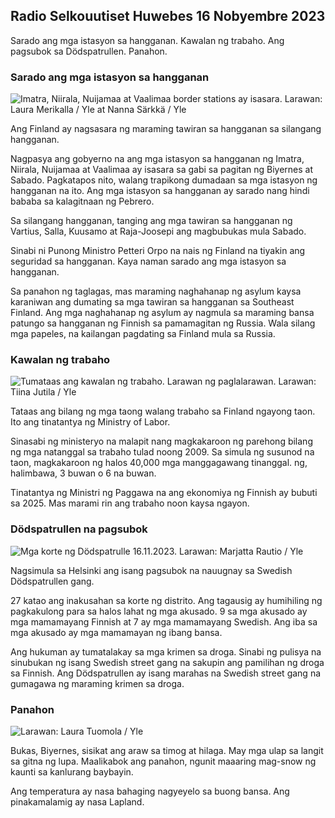 ## Radio Selkouutiset Huwebes 16 Nobyembre 2023

Sarado ang mga istasyon sa hangganan. Kawalan ng trabaho. Ang pagsubok sa Dödspatrullen. Panahon.

### Sarado ang mga istasyon sa hangganan

![Imatra, Niirala, Nuijamaa at Vaalimaa border stations ay isasara. Larawan: Laura Merikalla / Yle at Nanna Särkkä / Yle](https://images.cdn.yle.fi/image/upload/c_crop,h_1215,w_2161,x_0,y_943/ar_1.77777777777777,c_fill,g_faces,h_/dpr_1.0/q_auto:eco/f_auto/fl_lossy/v1700138081/39-1201615655605bd910f3)

Ang Finland ay nagsasara ng maraming tawiran sa hangganan sa silangang hangganan.

Nagpasya ang gobyerno na ang mga istasyon sa hangganan ng Imatra, Niirala, Nuijamaa at Vaalimaa ay isasara sa gabi sa pagitan ng Biyernes at Sabado. Pagkatapos nito, walang trapikong dumadaan sa mga istasyon ng hangganan na ito. Ang mga istasyon sa hangganan ay sarado nang hindi bababa sa kalagitnaan ng Pebrero.

Sa silangang hangganan, tanging ang mga tawiran sa hangganan ng Vartius, Salla, Kuusamo at Raja-Joosepi ang magbubukas mula Sabado.

Sinabi ni Punong Ministro Petteri Orpo na nais ng Finland na tiyakin ang seguridad sa hangganan. Kaya naman sarado ang mga istasyon sa hangganan.

Sa panahon ng taglagas, mas maraming naghahanap ng asylum kaysa karaniwan ang dumating sa mga tawiran sa hangganan sa Southeast Finland. Ang mga naghahanap ng asylum ay nagmula sa maraming bansa patungo sa hangganan ng Finnish sa pamamagitan ng Russia. Wala silang mga papeles, na kailangan pagdating sa Finland mula sa Russia.

### Kawalan ng trabaho

![Tumataas ang kawalan ng trabaho. Larawan ng paglalarawan. Larawan: Tiina Jutila / Yle](https://images.cdn.yle.fi/image/upload/c_crop,h_3007,w_5346,x_0,y_409/ar_1.7777777777777777,c_fill,g_faces,h_670/w_pr_1205.q_auto:eco/f_auto/fl_lossy/v1636455286/39-7675556012f34491801)

Tataas ang bilang ng mga taong walang trabaho sa Finland ngayong taon. Ito ang tinatantya ng Ministry of Labor.

Sinasabi ng ministeryo na malapit nang magkakaroon ng parehong bilang ng mga natanggal sa trabaho tulad noong 2009. Sa simula ng susunod na taon, magkakaroon ng halos 40,000 mga manggagawang tinanggal. ng, halimbawa, 3 buwan o 6 na buwan.

Tinatantya ng Ministri ng Paggawa na ang ekonomiya ng Finnish ay bubuti sa 2025. Mas marami rin ang trabaho noon kaysa ngayon.

### Dödspatrullen na pagsubok

![Mga korte ng Dödspatrulle 16.11.2023. Larawan: Marjatta Rautio / Yle](https://images.cdn.yle.fi/image/upload/c_crop,h_2295,w_4080,x_0,y_278/ar_1.7777777777777777,c_fill,g_faces,h_6105,w_pr_2.q_auto:eco/f_auto/fl_lossy/v1700137634/39-12015276555f550196e3)

Nagsimula sa Helsinki ang isang pagsubok na nauugnay sa Swedish Dödspatrullen gang.

27 katao ang inakusahan sa korte ng distrito. Ang tagausig ay humihiling ng pagkakulong para sa halos lahat ng mga akusado. 9 sa mga akusado ay mga mamamayang Finnish at 7 ay mga mamamayang Swedish. Ang iba sa mga akusado ay mga mamamayan ng ibang bansa.

Ang hukuman ay tumatalakay sa mga krimen sa droga. Sinabi ng pulisya na sinubukan ng isang Swedish street gang na sakupin ang pamilihan ng droga sa Finnish. Ang Dödspatrullen ay isang marahas na Swedish street gang na gumagawa ng maraming krimen sa droga.

### Panahon

![ Larawan: Laura Tuomola / Yle](https://images.cdn.yle.fi/image/upload/c_crop,h_1080,w_1919,x_0,y_0/ar_1.7777777777777777,c_fill,g_faces,h_675/w_121.0/q_auto:eco/f_auto/fl_lossy/v1700136474/39-1201617655606029adf4)

Bukas, Biyernes, sisikat ang araw sa timog at hilaga. May mga ulap sa langit sa gitna ng lupa. Maalikabok ang panahon, ngunit maaaring mag-snow ng kaunti sa kanlurang baybayin.

Ang temperatura ay nasa bahaging nagyeyelo sa buong bansa. Ang pinakamalamig ay nasa Lapland.